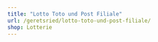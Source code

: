 ```yaml
---
title: "Lotto Toto und Post Filiale"
url: /geretsried/lotto-toto-und-post-filiale/
shop: Lotterie
---
```

